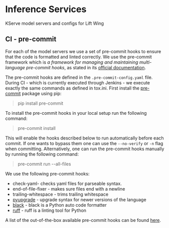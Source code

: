 # Inference Services

KServe model servers and configs for Lift Wing

## CI - pre-commit

For each of the model servers we use a set of pre-commit hooks to ensure that the code is formatted and linted correctly.
We use the pre-commit framework which is *a framework for managing and maintaining multi-language pre-commit hooks*,
as stated in its [official documentation](https://pre-commit.com).

The pre-commit hooks are defined in the `.pre-commit-config.yaml` file. During CI - which is currently executed through
Jenkins - we execute exactly the same commands as defined in tox.ini.
First install the [pre-commit]() package using pip:
> pip install pre-commit

To install the pre-commit hooks in your local setup run the following command:
> pre-commit install
>
This will enable the hooks described below to run automatically before each commit.
If one wants to bypass them one can use the `--no-verify` or `-n` flag when committing.
Alternatively, one can run the pre-commit hooks manually by running the following command:
> pre-commit run --all-files

We use the following pre-commit hooks:

* check-yaml- checks yaml files for parseable syntax.
* end-of-file-fixer - makes sure files end with a newline
* trailing-whitespace - trims trailing whitespace
* [pyupgrade](https://github.com/asottile/pyupgrade) - upgrade syntax for newer versions of the language
* [black](https://github.com/psf/black) - black is a Python auto code formatter
* [ruff](https://github.com/charliermarsh/ruff) - ruff is a linting tool for Python

A list of the out-of-the-box available pre-commit hooks can be found [here](https://pre-commit.com/hooks.html).
